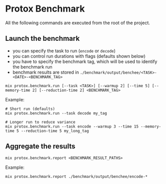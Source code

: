 # Protox Benchmark

All the following commands are executed from the root of the project.

## Launch the benchmark

- you can specify the task to run (`encode` or `decode`)
- you can control run durations with flags (defaults shown below)
- you have to specify the benchmark tag, which will be used to identify the benchmark run
- benchmark results are stored in `./benchmark/output/benchee/<TASK>-<DATE>-<BENCHMARK_TAG>`

```
mix protox.benchmark.run [--task <TASK>] [--warmup 2] [--time 5] [--memory-time 2] [--reduction-time 2] <BENCHMARK_TAG>
```

Example:

```
# Short run (defaults)
mix protox.benchmark.run --task decode my_tag

# Longer run to reduce variance
mix protox.benchmark.run --task encode --warmup 3 --time 15 --memory-time 5 --reduction-time 5 my_long_tag
```


## Aggregate the results

```
mix protox.benchmark.report <BENCHMARK_RESULT_PATHS>
```

Example:

```
mix protox.benchmark.report ./benchmark/output/benchee/encode-*
```
